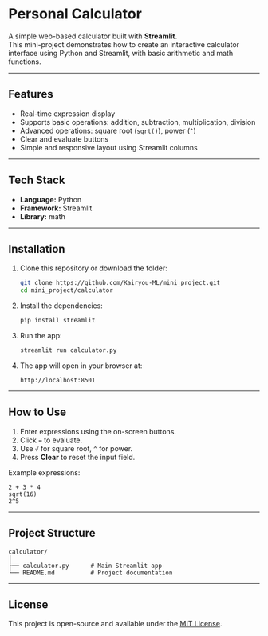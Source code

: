 # Personal Calculator

A simple web-based calculator built with **Streamlit**.  
This mini-project demonstrates how to create an interactive calculator interface using Python and Streamlit, with basic arithmetic and math functions.

---

## Features

- Real-time expression display
- Supports basic operations: addition, subtraction, multiplication, division
- Advanced operations: square root (`sqrt()`), power (`^`)
- Clear and evaluate buttons
- Simple and responsive layout using Streamlit columns

---

## Tech Stack

- **Language:** Python  
- **Framework:** Streamlit  
- **Library:** math

---

## Installation

1. Clone this repository or download the folder:
   ```bash
   git clone https://github.com/Kairyou-ML/mini_project.git
   cd mini_project/calculator
   ```

2. Install the dependencies:
   ```bash
   pip install streamlit
   ```

3. Run the app:
   ```bash
   streamlit run calculator.py
   ```

4. The app will open in your browser at:
   ```
   http://localhost:8501
   ```

---

## How to Use

1. Enter expressions using the on-screen buttons.  
2. Click `=` to evaluate.  
3. Use `√` for square root, `^` for power.  
4. Press **Clear** to reset the input field.

Example expressions:
```
2 + 3 * 4
sqrt(16)
2^5
```

---

## Project Structure

```
calculator/
│
├── calculator.py      # Main Streamlit app
└── README.md          # Project documentation
```

---

## License

This project is open-source and available under the [MIT License](../LICENSE).
